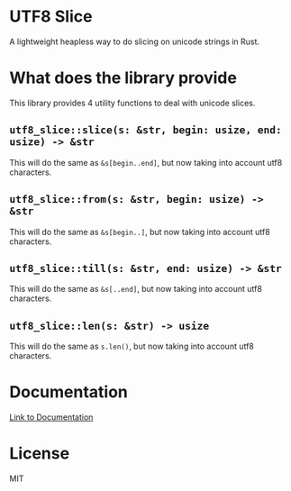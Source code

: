 # UTF8 Slice
A lightweight heapless way to do slicing on unicode strings in Rust.

# What does the library provide
This library provides 4 utility functions to deal with unicode slices.

## `utf8_slice::slice(s: &str, begin: usize, end: usize) -> &str`
This will do the same as `&s[begin..end]`, but now taking into account utf8 characters.

## `utf8_slice::from(s: &str, begin: usize) -> &str`
This will do the same as `&s[begin..]`, but now taking into account utf8 characters.

## `utf8_slice::till(s: &str, end: usize) -> &str`
This will do the same as `&s[..end]`, but now taking into account utf8 characters.

## `utf8_slice::len(s: &str) -> usize`
This will do the same as `s.len()`, but now taking into account utf8 characters.

# Documentation
[Link to Documentation](https://docs.rs/utf8_slice/1.0.0/utf8_slice/)

# License
MIT
